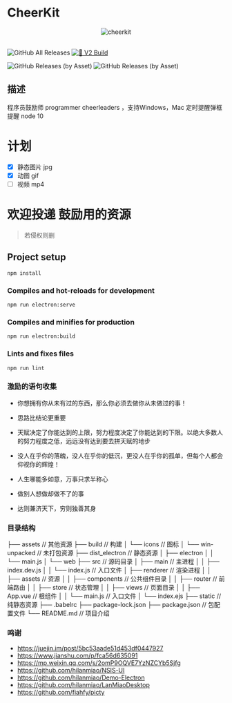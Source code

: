 # CheerKit

<p align = "center">
<img alt="cheerkit" src="http://wntc.oss-cn-shanghai.aliyuncs.com/2019/7/21/1563695956026.png">
<br><br>


![GitHub All Releases](https://img.shields.io/github/downloads/juforg/cheerkit/total.svg) 
[![🚀 V2 Build](https://github.com/juforg/cheerkit/actions/workflows/release.yml/badge.svg?branch=v2)](https://github.com/juforg/cheerkit/actions/workflows/release.yml)

![GitHub Releases (by Asset)](https://img.shields.io/github/downloads/juforg/cheerkit/v0.2.0/cheerkit-setup-0.2.0.exe.svg)
![GitHub Releases (by Asset)](https://img.shields.io/github/downloads/juforg/cheerkit/v0.2.0/cheerkit-0.2.0.dmg.svg)
## 描述
程序员鼓励师 programmer cheerleaders ，支持Windows，Mac
定时提醒弹框提醒
node 10
# 计划
- [x] 静态图片 jpg
- [x] 动图 gif
- [ ] 视频 mp4

# 欢迎投递 鼓励用的资源
> 若侵权则删

## Project setup
```
npm install
```

### Compiles and hot-reloads for development
```
npm run electron:serve
```

### Compiles and minifies for production
```
npm run electron:build
```

### Lints and fixes files
```
npm run lint
```


### 激励的语句收集
- 你想拥有你从未有过的东西，那么你必须去做你从未做过的事！
- 思路比结论更重要
- 天赋决定了你能达到的上限，努力程度决定了你能达到的下限。以绝大多数人的努力程度之低，远远没有达到要去拼天赋的地步
- 没人在乎你的落魄，没人在乎你的低沉，更没人在乎你的孤单，但每个人都会仰视你的辉煌！
- 人生哪能多如意，万事只求半称心

- 做别人想做却做不了的事 
- 达则兼济天下，穷则独善其身


### 目录结构

├── assets // 其他资源
├── build // 构建
│   └── icons // 图标
│   └── win-unpacked // 未打包资源
├── dist_electron // 静态资源
│   ├── electron
│   │   └── main.js
│   └── web
├── src // 源码目录
│   ├── main // 主进程
│   │   ├── index.dev.js
│   │   └── index.js // 入口文件
│   ├── renderer // 渲染进程
│   │   ├── assets // 资源
│   │   ├── components // 公共组件目录
│   │   ├── router // 前端路由
│   │   ├── store // 状态管理
│   │   ├── views // 页面目录
│   │   ├── App.vue // 根组件
│   │   └── main.js // 入口文件
│   └── index.ejs
├── static // 纯静态资源
├── .babelrc
├── package-lock.json
├── package.json // 包配置文件
└── README.md // 项目介绍

### 鸣谢
- https://juejin.im/post/5bc53aade51d453df0447927
- https://www.jianshu.com/p/fca56d635091
- https://mp.weixin.qq.com/s/2omP9OQVE7YzNZCYb5Sjfg
- https://github.com/hilanmiao/NSIS-UI
- https://github.com/hilanmiao/Demo-Electron
- https://github.com/hilanmiao/LanMiaoDesktop
- https://github.com/fiahfy/picty
